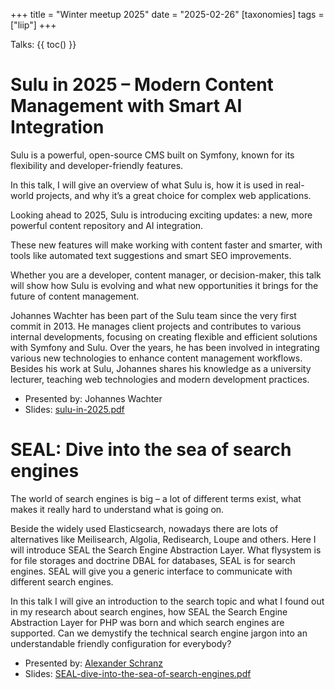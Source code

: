 +++
title = "Winter meetup 2025"
date = "2025-02-26"
[taxonomies]
tags = ["liip"]
+++

Talks:
{{ toc() }}

# Sulu in 2025 – Modern Content Management with Smart AI Integration
 
Sulu is a powerful, open-source CMS built on Symfony, known for its flexibility and
developer-friendly features.

In this talk, I will give an overview of what Sulu is, how it is used in real-world projects,
and why it’s a great choice for complex web applications.

Looking ahead to 2025, Sulu is introducing exciting updates: a new, more powerful content
repository and AI integration.

These new features will make working with content faster and smarter, with tools like
automated text suggestions and smart SEO improvements.

Whether you are a developer, content manager, or decision-maker, this talk will show how
Sulu is evolving and what new opportunities it brings for the future of content management.

Johannes Wachter has been part of the Sulu team since the very first commit in 2013.
He manages client projects and contributes to various internal developments, focusing on
creating flexible and efficient solutions with Symfony and Sulu.
Over the years, he has been involved in integrating various new technologies to enhance
content management workflows.
Besides his work at Sulu, Johannes shares his knowledge as a university lecturer, teaching
web technologies and modern development practices.

- Presented by: Johannes Wachter
- Slides: [sulu-in-2025.pdf](../2025-02-sulu-in-2025.pdf)

# SEAL: Dive into the sea of search engines

The world of search engines is big – a lot of different terms exist, what makes it really hard
to understand what is going on.

Beside the widely used Elasticsearch, nowadays there are lots of alternatives like Meilisearch,
Algolia, Redisearch, Loupe and others.
Here I will introduce SEAL the Search Engine Abstraction Layer.
What flysystem is for file storages and doctrine DBAL for databases, SEAL is for search engines.
SEAL will give you a generic interface to communicate with different search engines.

In this talk I will give an introduction to the search topic and what I found out in my research
about search engines, how SEAL the Search Engine Abstraction Layer for PHP was born and which search
engines are supported.
Can we demystify the technical search engine jargon into an understandable friendly configuration
for everybody?

- Presented by: [Alexander Schranz](https://mastodon.social/@alex_s_)
- Slides: [SEAL-dive-into-the-sea-of-search-engines.pdf](../2025-02-SEAL-dive-into-the-sea-of-search-engines.pdf)
